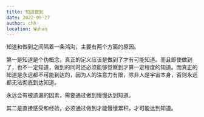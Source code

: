 ```yaml
---
title: 知道做到
date: 2022-05-27
author: chh
location: Wuhan
---
```


知道和做到之间隔着一条鸿沟，主要有两个方面的原因。

第一是知道是个伪概念，真正的定义应该是做到了才有可能知道。而且即使做到了，也不一定知道，做到的同时还必须能够觉察到才算一定程度的知道。而真正的知道是永远都不可能到达的，因为人的注意力有限，除非人是宇宙本身，否则永远都无法彻底到达知道。

永远会有被遗漏的因素，需要通过做到慢慢达到知道。

其二是直接感受和经验，必须通过做到才能慢慢累积，才可能达到知道。
